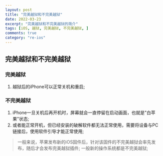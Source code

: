 ```yaml
---
layout: post
title: "完美越狱和不完美越狱"
date: 2022-03-23
excerpt: "完美越狱和不完美越狱的简介"
tags: [iOS, 越狱, 完美越狱, 不完美越狱, ]
comments: true
category: "re-ios"
---
```


## 完美越狱和不完美越狱

###  完美越狱
1. 越狱后的iPhone可以正常关机和重启;

### 不完美越狱
1.  iPhone一旦关机后再开机时，屏幕就会一直停留在启动画面，也就是"白苹果"状态;
2. 或者能正常开机，但已经安装的破解软件都无法正常使用，需要将设备与PC链接后，使用软件引导才能正常使用;

> 一般来说，苹果发布新的iOS固件后，针对该固件的不完美越狱会率先发布，随后才会发布完美越狱插件;
> 一般新的操作系统都是不完美越狱;




